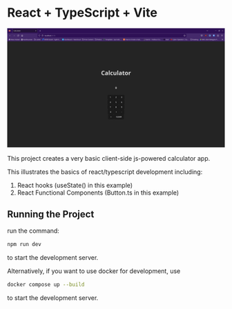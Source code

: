

# React + TypeScript + Vite

![Screenshot of running app](public/screenshot.png)

This project creates a very basic client-side js-powered calculator app.

This illustrates the basics of react/typescript development including:

1. React hooks (useState() in this example)
2. React Functional Components (Button.ts in this example)



## Running the Project
run the command:
```bash
npm run dev
```
to start the development server.

Alternatively, if you want to use docker for development, 
use 
```bash
docker compose up --build
```
to start the development server. 

